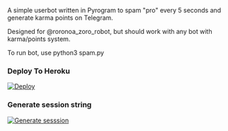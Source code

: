 A simple userbot written in Pyrogram to spam "pro" every 5 seconds and generate karma points on Telegram.


Designed for @roronoa_zoro_robot, but should work with any bot with karma/points system.

To run bot, use python3 spam.py

### Deploy To Heroku</h4>
[![Deploy](https://www.herokucdn.com/deploy/button.svg)](https://heroku.com/deploy?template=https://github.com/chaprimayank/Telegram-karma-spam-bot)

### Generate session string</h4>
[![Generate sesssion](https://camo.githubusercontent.com/b8f040a155a621627eaf4fbc3d2bfc3201053c9184981c58a3195c6254865865/68747470733a2f2f696d672e736869656c64732e696f2f62616467652f47656e65726174652532304f6e2532305265706c2d626c756576696f6c65743f7374796c653d666f722d7468652d6261646765266c6f676f3d6170707665796f72)](https://replit.com/@NotReallyShikhar/Yukki-Music-String-Gen)
